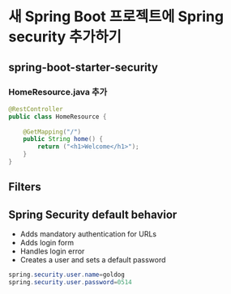 # 새 Spring Boot 프로젝트에 Spring security 추가하기

## spring-boot-starter-security

### HomeResource.java 추가

```java
@RestController     
public class HomeResource {
    
    @GetMapping("/")
    public String home() {
        return ("<h1>Welcome</h1>");
    }
}
```

## Filters



## Spring Security default behavior

* Adds mandatory authentication for URLs
* Adds login form
* Handles login error
* Creates a user and sets a default password

```java
spring.security.user.name=goldog
spring.security.user.password=0514
```

